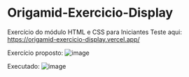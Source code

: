 # Origamid-Exercicio-Display
Exercício do módulo HTML e CSS para Iniciantes
Teste aqui: https://origamid-exercicio-display.vercel.app/

Exercício proposto: 
![image](https://user-images.githubusercontent.com/65515537/228225204-b670cac9-2ecc-4a7a-9a1a-b573324f7a23.png)


Executado: 
![image](https://user-images.githubusercontent.com/65515537/228225375-70ec14be-ba64-4d7c-b7a0-bf987d0a3a1b.png)


